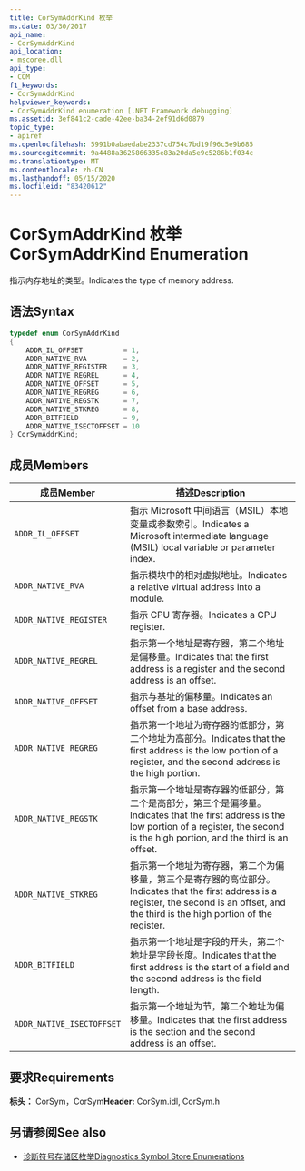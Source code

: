 ```yaml
---
title: CorSymAddrKind 枚举
ms.date: 03/30/2017
api_name:
- CorSymAddrKind
api_location:
- mscoree.dll
api_type:
- COM
f1_keywords:
- CorSymAddrKind
helpviewer_keywords:
- CorSymAddrKind enumeration [.NET Framework debugging]
ms.assetid: 3ef841c2-cade-42ee-ba34-2ef91d6d0879
topic_type:
- apiref
ms.openlocfilehash: 5991b0abaedabe2337cd754c7bd19f96c5e9b685
ms.sourcegitcommit: 9a4488a3625866335e83a20da5e9c5286b1f034c
ms.translationtype: MT
ms.contentlocale: zh-CN
ms.lasthandoff: 05/15/2020
ms.locfileid: "83420612"
---
```

# <a name="corsymaddrkind-enumeration"></a><span data-ttu-id="85064-102">CorSymAddrKind 枚举</span><span class="sxs-lookup"><span data-stu-id="85064-102">CorSymAddrKind Enumeration</span></span>
<span data-ttu-id="85064-103">指示内存地址的类型。</span><span class="sxs-lookup"><span data-stu-id="85064-103">Indicates the type of memory address.</span></span>  
  
## <a name="syntax"></a><span data-ttu-id="85064-104">语法</span><span class="sxs-lookup"><span data-stu-id="85064-104">Syntax</span></span>  
  
```cpp  
typedef enum CorSymAddrKind  
{  
    ADDR_IL_OFFSET          = 1,  
    ADDR_NATIVE_RVA         = 2,  
    ADDR_NATIVE_REGISTER    = 3,  
    ADDR_NATIVE_REGREL      = 4,  
    ADDR_NATIVE_OFFSET      = 5,  
    ADDR_NATIVE_REGREG      = 6,  
    ADDR_NATIVE_REGSTK      = 7,  
    ADDR_NATIVE_STKREG      = 8,  
    ADDR_BITFIELD           = 9,  
    ADDR_NATIVE_ISECTOFFSET = 10  
} CorSymAddrKind;  
```  
  
## <a name="members"></a><span data-ttu-id="85064-105">成员</span><span class="sxs-lookup"><span data-stu-id="85064-105">Members</span></span>  
  
|<span data-ttu-id="85064-106">成员</span><span class="sxs-lookup"><span data-stu-id="85064-106">Member</span></span>|<span data-ttu-id="85064-107">描述</span><span class="sxs-lookup"><span data-stu-id="85064-107">Description</span></span>|  
|------------|-----------------|  
|`ADDR_IL_OFFSET`|<span data-ttu-id="85064-108">指示 Microsoft 中间语言（MSIL）本地变量或参数索引。</span><span class="sxs-lookup"><span data-stu-id="85064-108">Indicates a Microsoft intermediate language (MSIL) local variable or parameter index.</span></span>|  
|`ADDR_NATIVE_RVA`|<span data-ttu-id="85064-109">指示模块中的相对虚拟地址。</span><span class="sxs-lookup"><span data-stu-id="85064-109">Indicates a relative virtual address into a module.</span></span>|  
|`ADDR_NATIVE_REGISTER`|<span data-ttu-id="85064-110">指示 CPU 寄存器。</span><span class="sxs-lookup"><span data-stu-id="85064-110">Indicates a CPU register.</span></span>|  
|`ADDR_NATIVE_REGREL`|<span data-ttu-id="85064-111">指示第一个地址是寄存器，第二个地址是偏移量。</span><span class="sxs-lookup"><span data-stu-id="85064-111">Indicates that the first address is a register and the second address is an offset.</span></span>|  
|`ADDR_NATIVE_OFFSET`|<span data-ttu-id="85064-112">指示与基址的偏移量。</span><span class="sxs-lookup"><span data-stu-id="85064-112">Indicates an offset from a base address.</span></span>|  
|`ADDR_NATIVE_REGREG`|<span data-ttu-id="85064-113">指示第一个地址为寄存器的低部分，第二个地址为高部分。</span><span class="sxs-lookup"><span data-stu-id="85064-113">Indicates that the first address is the low portion of a register, and the second address is the high portion.</span></span>|  
|`ADDR_NATIVE_REGSTK`|<span data-ttu-id="85064-114">指示第一个地址是寄存器的低部分，第二个是高部分，第三个是偏移量。</span><span class="sxs-lookup"><span data-stu-id="85064-114">Indicates that the first address is the low portion of a register, the second is the high portion, and the third is an offset.</span></span>|  
|`ADDR_NATIVE_STKREG`|<span data-ttu-id="85064-115">指示第一个地址为寄存器，第二个为偏移量，第三个是寄存器的高位部分。</span><span class="sxs-lookup"><span data-stu-id="85064-115">Indicates that the first address is a register, the second is an offset, and the third is the high portion of the register.</span></span>|  
|`ADDR_BITFIELD`|<span data-ttu-id="85064-116">指示第一个地址是字段的开头，第二个地址是字段长度。</span><span class="sxs-lookup"><span data-stu-id="85064-116">Indicates that the first address is the start of a field and the second address is the field length.</span></span>|  
|`ADDR_NATIVE_ISECTOFFSET`|<span data-ttu-id="85064-117">指示第一个地址为节，第二个地址为偏移量。</span><span class="sxs-lookup"><span data-stu-id="85064-117">Indicates that the first address is the section and the second address is an offset.</span></span>|  
  
## <a name="requirements"></a><span data-ttu-id="85064-118">要求</span><span class="sxs-lookup"><span data-stu-id="85064-118">Requirements</span></span>  
 <span data-ttu-id="85064-119">**标头：** CorSym，CorSym</span><span class="sxs-lookup"><span data-stu-id="85064-119">**Header:** CorSym.idl, CorSym.h</span></span>  
  
## <a name="see-also"></a><span data-ttu-id="85064-120">另请参阅</span><span class="sxs-lookup"><span data-stu-id="85064-120">See also</span></span>

- [<span data-ttu-id="85064-121">诊断符号存储区枚举</span><span class="sxs-lookup"><span data-stu-id="85064-121">Diagnostics Symbol Store Enumerations</span></span>](diagnostics-symbol-store-enumerations.md)
